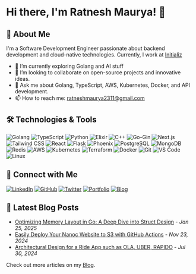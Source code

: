 # Hi there, I'm Ratnesh Maurya! 👋


## 🚀 About Me

I'm a Software Development Engineer passionate about backend development and cloud-native technologies. Currently, I work at [Initializ](https://initializ.ai)

- 🌱 I’m currently exploring Golang and AI stuff
- 👯 I’m looking to collaborate on open-source projects and innovative ideas.
- 💬 Ask me about Golang, TypeScript, AWS, Kubernetes, Docker, and API development.
- 📫 How to reach me: [ratneshmaurya2311@gmail.com](mailto:ratneshmaurya2311@gmail.com)


## 🛠️ Technologies & Tools

![Golang](https://img.shields.io/badge/-Golang-00ADD8?style=flat&logo=go&logoColor=fff)
![TypeScript](https://img.shields.io/badge/-TypeScript-3178C6?style=flat&logo=typescript&logoColor=fff)
![Python](https://img.shields.io/badge/-Python-3776AB?style=flat&logo=python&logoColor=fff)
![Elixir](https://img.shields.io/badge/-Elixir-4B275F?style=flat&logo=elixir&logoColor=fff)
![C++](https://img.shields.io/badge/-C++-00599C?style=flat&logo=c%2B%2B&logoColor=fff)
![Go-Gin](https://img.shields.io/badge/-Go_Gin-00ADD8?style=flat&logo=go&logoColor=fff)
![Next.js](https://img.shields.io/badge/-Next.js-000000?style=flat&logo=next.js&logoColor=fff)
![Tailwind CSS](https://img.shields.io/badge/-Tailwind_CSS-38B2AC?style=flat&logo=tailwind-css&logoColor=fff)
![React](https://img.shields.io/badge/-React-61DAFB?style=flat&logo=react&logoColor=000)
![Flask](https://img.shields.io/badge/-Flask-000000?style=flat&logo=flask&logoColor=fff)
![Phoenix](https://img.shields.io/badge/-Phoenix-FF6600?style=flat&logo=elixir&logoColor=fff)
![PostgreSQL](https://img.shields.io/badge/-PostgreSQL-336791?style=flat&logo=postgresql&logoColor=fff)
![MongoDB](https://img.shields.io/badge/-MongoDB-47A248?style=flat&logo=mongodb&logoColor=fff)
![Redis](https://img.shields.io/badge/-Redis-DC382D?style=flat&logo=redis&logoColor=fff)
![AWS](https://img.shields.io/badge/-AWS-232F3E?style=flat&logo=amazon-aws&logoColor=fff)
![Kubernetes](https://img.shields.io/badge/-Kubernetes-326CE5?style=flat&logo=kubernetes&logoColor=fff)
![Terraform](https://img.shields.io/badge/-Terraform-623CE4?style=flat&logo=terraform&logoColor=fff)
![Docker](https://img.shields.io/badge/-Docker-2496ED?style=flat&logo=docker&logoColor=fff)
![Git](https://img.shields.io/badge/-Git-F05032?style=flat&logo=git&logoColor=fff)
![VS Code](https://img.shields.io/badge/-VS_Code-007ACC?style=flat&logo=visual-studio-code&logoColor=fff)
![Linux](https://img.shields.io/badge/-Linux-FCC624?style=flat&logo=linux&logoColor=000)



## 🔗 Connect with Me

[![LinkedIn](https://img.shields.io/badge/-LinkedIn-0077B5?style=flat&logo=linkedin&logoColor=fff)](https://www.linkedin.com/in/ratnesh-maurya/)
[![GitHub](https://img.shields.io/badge/-GitHub-181717?style=flat&logo=github&logoColor=fff)](https://github.com/ratnesh-maurya)
[![Twitter](https://img.shields.io/badge/-Twitter-1DA1F2?style=flat&logo=twitter&logoColor=fff)](https://twitter.com/ratnesh_maurya_)
[![Portfolio](https://img.shields.io/badge/-Portfolio-000000?style=flat&logo=vercel&logoColor=fff)](https://ratn.tech/)
[![Blog](https://img.shields.io/badge/-Blog-FF5722?style=flat&logo=hashnode&logoColor=fff)](https://ratn.tech/blogs)


## 📝 Latest Blog Posts

- [Optimizing Memory Layout in Go: A Deep Dive into Struct Design](https://ratn.tech/blogs/optimizing-memory-layout-in-go) - *Jan 25, 2025*
- [Easily Deploy Your Nanoc Website to S3 with GitHub Actions](https://ratn.tech/blogs/deploy-nanoc-website-to-s3) - *Nov 23, 2024*
- [Architectural Design for a Ride App such as OLA, UBER, RAPIDO](https://ratn.tech/blogs/architectural-design-ride-app) - *Jul 30, 2024*

Check out more articles on my [Blog](https://ratn.tech/blogs).


 
